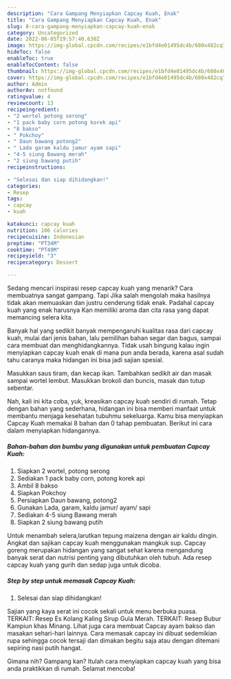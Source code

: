 ```yaml
---
description: "Cara Gampang Menyiapkan Capcay Kuah, Enak"
title: "Cara Gampang Menyiapkan Capcay Kuah, Enak"
slug: 8-cara-gampang-menyiapkan-capcay-kuah-enak
category: Uncategorized
date: 2022-06-05T19:57:40.630Z
image: https://img-global.cpcdn.com/recipes/e1bfd4e01495dc4b/680x482cq70/capcay-kuah-foto-resep-utama.jpg
hideToc: false
enableToc: true
enableTocContent: false
thumbnail: https://img-global.cpcdn.com/recipes/e1bfd4e01495dc4b/680x482cq70/capcay-kuah-foto-resep-utama.jpg
cover: https://img-global.cpcdn.com/recipes/e1bfd4e01495dc4b/680x482cq70/capcay-kuah-foto-resep-utama.jpg
author: Admin
authorAv: notfound
ratingvalue: 4
reviewcount: 13
recipeingredient:
- "2 wortel potong serong"
- "1 pack baby corn potong korek api"
- "8 bakso"
- " Pokchoy"
- " Daun bawang potong2"
- " Lada garam kaldu jamur ayam sapi"
- "4-5 siung Bawang merah"
- "2 siung bawang putih"
recipeinstructions:

- "Selesai dan siap dihidangkan!"
categories:
- Resep
tags:
- capcay
- kuah

katakunci: capcay kuah 
nutrition: 106 calories
recipecuisine: Indonesian
preptime: "PT34M"
cooktime: "PT49M"
recipeyield: "3"
recipecategory: Dessert

---
```



Sedang mencari inspirasi resep capcay kuah yang menarik? Cara membuatnya sangat gampang. Tapi Jika salah mengolah maka hasilnya tidak akan memuaskan dan justru cenderung tidak enak. Padahal capcay kuah yang enak harusnya Kan memiliki aroma dan cita rasa yang dapat memancing selera kita.


Banyak hal yang sedikit banyak mempengaruhi kualitas rasa dari capcay kuah, mulai dari jenis bahan, lalu pemilihan bahan segar dan bagus, sampai cara membuat dan menghidangkannya. Tidak usah bingung kalau ingin menyiapkan capcay kuah enak di mana pun anda berada, karena asal sudah tahu caranya maka hidangan ini bisa jadi sajian spesial.

Masukkan saus tiram, dan kecap ikan. Tambahkan sedikit air dan masak sampai wortel lembut. Masukkan brokoli dan buncis, masak dan tutup sebentar.


Nah, kali ini kita coba, yuk, kreasikan capcay kuah sendiri di rumah. Tetap dengan bahan yang sederhana, hidangan ini bisa memberi manfaat untuk membantu menjaga kesehatan tubuhmu sekeluarga. Kamu bisa menyiapkan Capcay Kuah memakai 8 bahan dan 0 tahap pembuatan. Berikut ini cara dalam menyiapkan hidangannya.

<!--inarticleads1-->

##### Bahan-bahan dan bumbu yang digunakan untuk pembuatan Capcay Kuah:

1. Siapkan 2 wortel, potong serong
1. Sediakan 1 pack baby corn, potong korek api
1. Ambil 8 bakso
1. Siapkan  Pokchoy
1. Persiapkan  Daun bawang, potong2
1. Gunakan  Lada, garam, kaldu jamur/ ayam/ sapi
1. Sediakan 4-5 siung Bawang merah
1. Siapkan 2 siung bawang putih


Untuk menambah selera,larutkan tepung maizena dengan air kaldu dingin. Angkat dan sajikan capcay kuah menggunakan mangkuk sup. Capcay goreng merupakan hidangan yang sangat sehat karena mengandung banyak serat dan nutrisi penting yang dibutuhkan oleh tubuh. Ada resep capcay kuah yang gurih dan sedap juga untuk dicoba. 

<!--inarticleads2-->

##### Step by step untuk memasak Capcay Kuah:


1. Selesai dan siap dihidangkan!

Sajian yang kaya serat ini cocok sekali untuk menu berbuka puasa. TERKAIT: Resep Es Kolang Kaling Sirup Gula Merah. TERKAIT: Resep Bubur Kampiun khas Minang. Lihat juga cara membuat Capcay ayam bakso dan masakan sehari-hari lainnya. Cara memasak capcay ini dibuat sedemikian rupa sehingga cocok tersaji dan dimakan begitu saja atau dengan ditemani sepiring nasi putih hangat. 

Gimana nih? Gampang kan? Itulah cara menyiapkan capcay kuah yang bisa anda praktikkan di rumah. Selamat mencoba!
